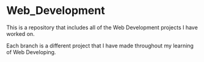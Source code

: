 # Web_Development
This is a repository that includes all of the Web Development projects I have worked on.

Each branch is a different project that I have made throughout my learning of Web Developing.
